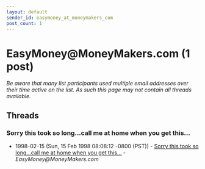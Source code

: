 ```yaml
---
layout: default
sender_id: easymoney_at_moneymakers_com
post_count: 1
---
```


# EasyMoney<span>@</span>MoneyMakers.com (1 post)

_Be aware that many list participants used multiple email addresses over their time active on the list. As such this page may not contain all threads available._

## Threads

### Sorry this took so long...call me at home when you get this...
+ 1998-02-15 (Sun, 15 Feb 1998 08:08:12 -0800 (PST)) - [Sorry this took so long...call me at home when you get this...](/archive/1998/02/4c0add59c7dc2897a61c24065dfa5435c5814c89e2ea61fd68ea7a9072832472) - _EasyMoney@MoneyMakers.com_

